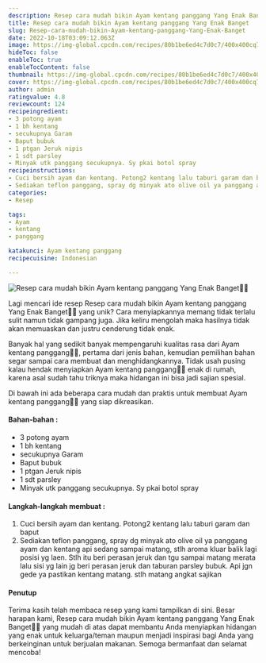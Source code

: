 ```yaml
---
description: Resep cara mudah bikin Ayam kentang panggang Yang Enak Banget"
title: Resep cara mudah bikin Ayam kentang panggang Yang Enak Banget
slug: Resep-cara-mudah-bikin-Ayam-kentang-panggang-Yang-Enak-Banget
date: 2022-10-18T03:09:12.063Z
image: https://img-global.cpcdn.com/recipes/80b1be6ed4c7d0c7/400x400cq70/photo.jpg
hideToc: false
enableToc: true
enableTocContent: false
thumbnail: https://img-global.cpcdn.com/recipes/80b1be6ed4c7d0c7/400x400cq70/photo.jpg
cover: https://img-global.cpcdn.com/recipes/80b1be6ed4c7d0c7/400x400cq70/photo.jpg
author: admin
ratingvalue: 4.8
reviewcount: 124
recipeingredient:
- 3 potong ayam
- 1 bh kentang
- secukupnya Garam
- Baput bubuk
- 1 ptgan Jeruk nipis
- 1 sdt parsley
- Minyak utk panggang secukupnya. Sy pkai botol spray
recipeinstructions:
- Cuci bersih ayam dan kentang. Potong2 kentang lalu taburi garam dan baput
- Sediakan teflon panggang, spray dg minyak ato olive oil ya panggang ayam dan kentang api sedang sampai matang, stlh aroma kluar balik lagi posisi yg laen. Stlh itu beri perasan jeruk dan tgu sampai matang merata lalu sisi yg lain jg beri perasan jeruk dan taburan parsley bubuk. Api jgn gede ya pastikan kentang matang. stlh matang angkat sajikan
categories:
- Resep

tags:
- Ayam
- kentang
- panggang

katakunci: Ayam kentang panggang
recipecuisine: Indonesian

---
```


![Resep cara mudah bikin Ayam kentang panggang Yang Enak Banget👩‍🍳](https://img-global.cpcdn.com/recipes/80b1be6ed4c7d0c7/400x400cq70/photo.jpg)

Lagi mencari ide resep Resep cara mudah bikin Ayam kentang panggang Yang Enak Banget👩‍🍳 yang unik? Cara menyiapkannya memang tidak terlalu sulit namun tidak gampang juga. Jika keliru mengolah maka hasilnya tidak akan memuaskan dan justru cenderung tidak enak.

Banyak hal yang sedikit banyak mempengaruhi kualitas rasa dari Ayam kentang panggang👩‍🍳, pertama dari jenis bahan, kemudian pemilihan bahan segar sampai cara membuat dan menghidangkannya. Tidak usah pusing kalau hendak menyiapkan Ayam kentang panggang👩‍🍳 enak di rumah, karena asal sudah tahu triknya maka hidangan ini bisa jadi sajian spesial.

Di bawah ini ada beberapa cara mudah dan praktis untuk membuat Ayam kentang panggang👩‍🍳 yang siap dikreasikan.

<!--inarticleads1-->

#### Bahan-bahan :

- 3 potong ayam
- 1 bh kentang
- secukupnya Garam
- Baput bubuk
- 1 ptgan Jeruk nipis
- 1 sdt parsley
- Minyak utk panggang secukupnya. Sy pkai botol spray

<!--inarticleads2-->

#### Langkah-langkah membuat :

1. Cuci bersih ayam dan kentang. Potong2 kentang lalu taburi garam dan baput
1. Sediakan teflon panggang, spray dg minyak ato olive oil ya panggang ayam dan kentang api sedang sampai matang, stlh aroma kluar balik lagi posisi yg laen. Stlh itu beri perasan jeruk dan tgu sampai matang merata lalu sisi yg lain jg beri perasan jeruk dan taburan parsley bubuk. Api jgn gede ya pastikan kentang matang. stlh matang angkat sajikan

#### Penutup

Terima kasih telah membaca resep yang kami tampilkan di sini. Besar harapan kami, Resep cara mudah bikin Ayam kentang panggang Yang Enak Banget👩‍🍳 yang mudah di atas dapat membantu Anda menyiapkan hidangan yang enak untuk keluarga/teman maupun menjadi inspirasi bagi Anda yang berkeinginan untuk berjualan makanan. Semoga bermanfaat dan selamat mencoba!